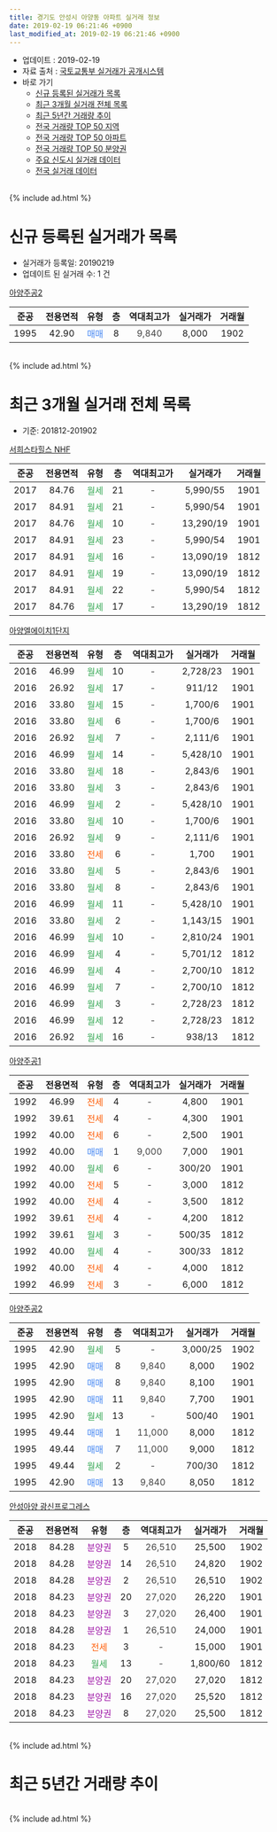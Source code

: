```yaml
---
title: 경기도 안성시 아양동 아파트 실거래 정보
date: 2019-02-19 06:21:46 +0900
last_modified_at: 2019-02-19 06:21:46 +0900
---
```


* 업데이트 : 2019-02-19
* 자료 출처 : [국토교통부 실거래가 공개시스템](http://rt.molit.go.kr)
* 바로 가기
    * [신규 등록된 실거래가 목록](#신규-등록된-실거래가-목록)
    * [최근 3개월 실거래 전체 목록](#최근-3개월-실거래-전체-목록)
    * [최근 5년간 거래량 추이](#최근-5년간-거래량-추이)
    * [전국 거래량 TOP 50 지역](https://inasie.github.io/apt-trade-info/최근-3개월-전국에서-가장-거래가-많이-발생한-지역)
    * [전국 거래량 TOP 50 아파트](https://inasie.github.io/apt-trade-info/최근-3개월-전국에서-가장-거래가-많이-발생한-아파트)
    * [전국 거래량 TOP 50 분양권](https://inasie.github.io/apt-trade-info/최근-3개월-전국에서-가장-거래가-많이-발생한-분양권)
    * [주요 신도시 실거래 데이터](https://inasie.github.io/apt-trade-info/주요-신도시)
    * [전국 실거래 데이터](https://inasie.github.io/apt-trade-info/전국)
<br>
{% include ad.html %}
<br>

# 신규 등록된 실거래가 목록
* 실거래가 등록일: 20190219
* 업데이트 된 실거래 수: 1 건


[아양주공2](https://search.naver.com/search.naver?query=%EA%B2%BD%EA%B8%B0%EB%8F%84+%EC%95%88%EC%84%B1%EC%8B%9C+%EC%95%84%EC%96%91%EB%8F%99+%EC%95%84%EC%96%91%EC%A3%BC%EA%B3%B52)

|준공|전용면적|유형|층|역대최고가|실거래가|거래월|
|:---:|:---:|:---:|:---:|:---:|:---:|:---:|
|1995|42.90|<span style="color:#4285f3">매매</span>|8|<span style="color:#444444">9,840</span>|8,000|1902|


<br>
{% include ad.html %}
<br>

# 최근 3개월 실거래 전체 목록
* 기준: 201812-201902


[서희스타힐스 NHF](https://search.naver.com/search.naver?query=%EA%B2%BD%EA%B8%B0%EB%8F%84+%EC%95%88%EC%84%B1%EC%8B%9C+%EC%95%84%EC%96%91%EB%8F%99+%EC%84%9C%ED%9D%AC%EC%8A%A4%ED%83%80%ED%9E%90%EC%8A%A4+NHF)

|준공|전용면적|유형|층|역대최고가|실거래가|거래월|
|:---:|:---:|:---:|:---:|:---:|:---:|:---:|
|2017|84.76|<span style="color:#34a853">월세</span>|21|<span style="color:#444444">-</span>|5,990/55|1901|
|2017|84.91|<span style="color:#34a853">월세</span>|21|<span style="color:#444444">-</span>|5,990/54|1901|
|2017|84.76|<span style="color:#34a853">월세</span>|10|<span style="color:#444444">-</span>|13,290/19|1901|
|2017|84.91|<span style="color:#34a853">월세</span>|23|<span style="color:#444444">-</span>|5,990/54|1901|
|2017|84.91|<span style="color:#34a853">월세</span>|16|<span style="color:#444444">-</span>|13,090/19|1812|
|2017|84.91|<span style="color:#34a853">월세</span>|19|<span style="color:#444444">-</span>|13,090/19|1812|
|2017|84.91|<span style="color:#34a853">월세</span>|22|<span style="color:#444444">-</span>|5,990/54|1812|
|2017|84.76|<span style="color:#34a853">월세</span>|17|<span style="color:#444444">-</span>|13,290/19|1812|

[아양엘에이치1단지](https://search.naver.com/search.naver?query=%EA%B2%BD%EA%B8%B0%EB%8F%84+%EC%95%88%EC%84%B1%EC%8B%9C+%EC%95%84%EC%96%91%EB%8F%99+%EC%95%84%EC%96%91%EC%97%98%EC%97%90%EC%9D%B4%EC%B9%981%EB%8B%A8%EC%A7%80)

|준공|전용면적|유형|층|역대최고가|실거래가|거래월|
|:---:|:---:|:---:|:---:|:---:|:---:|:---:|
|2016|46.99|<span style="color:#34a853">월세</span>|10|<span style="color:#444444">-</span>|2,728/23|1901|
|2016|26.92|<span style="color:#34a853">월세</span>|17|<span style="color:#444444">-</span>|911/12|1901|
|2016|33.80|<span style="color:#34a853">월세</span>|15|<span style="color:#444444">-</span>|1,700/6|1901|
|2016|33.80|<span style="color:#34a853">월세</span>|6|<span style="color:#444444">-</span>|1,700/6|1901|
|2016|26.92|<span style="color:#34a853">월세</span>|7|<span style="color:#444444">-</span>|2,111/6|1901|
|2016|46.99|<span style="color:#34a853">월세</span>|14|<span style="color:#444444">-</span>|5,428/10|1901|
|2016|33.80|<span style="color:#34a853">월세</span>|18|<span style="color:#444444">-</span>|2,843/6|1901|
|2016|33.80|<span style="color:#34a853">월세</span>|3|<span style="color:#444444">-</span>|2,843/6|1901|
|2016|46.99|<span style="color:#34a853">월세</span>|2|<span style="color:#444444">-</span>|5,428/10|1901|
|2016|33.80|<span style="color:#34a853">월세</span>|10|<span style="color:#444444">-</span>|1,700/6|1901|
|2016|26.92|<span style="color:#34a853">월세</span>|9|<span style="color:#444444">-</span>|2,111/6|1901|
|2016|33.80|<span style="color:#ff5a00">전세</span>|6|<span style="color:#444444">-</span>|1,700|1901|
|2016|33.80|<span style="color:#34a853">월세</span>|5|<span style="color:#444444">-</span>|2,843/6|1901|
|2016|33.80|<span style="color:#34a853">월세</span>|8|<span style="color:#444444">-</span>|2,843/6|1901|
|2016|46.99|<span style="color:#34a853">월세</span>|11|<span style="color:#444444">-</span>|5,428/10|1901|
|2016|33.80|<span style="color:#34a853">월세</span>|2|<span style="color:#444444">-</span>|1,143/15|1901|
|2016|46.99|<span style="color:#34a853">월세</span>|10|<span style="color:#444444">-</span>|2,810/24|1901|
|2016|46.99|<span style="color:#34a853">월세</span>|4|<span style="color:#444444">-</span>|5,701/12|1812|
|2016|46.99|<span style="color:#34a853">월세</span>|4|<span style="color:#444444">-</span>|2,700/10|1812|
|2016|46.99|<span style="color:#34a853">월세</span>|7|<span style="color:#444444">-</span>|2,700/10|1812|
|2016|46.99|<span style="color:#34a853">월세</span>|3|<span style="color:#444444">-</span>|2,728/23|1812|
|2016|46.99|<span style="color:#34a853">월세</span>|12|<span style="color:#444444">-</span>|2,728/23|1812|
|2016|26.92|<span style="color:#34a853">월세</span>|16|<span style="color:#444444">-</span>|938/13|1812|

[아양주공1](https://search.naver.com/search.naver?query=%EA%B2%BD%EA%B8%B0%EB%8F%84+%EC%95%88%EC%84%B1%EC%8B%9C+%EC%95%84%EC%96%91%EB%8F%99+%EC%95%84%EC%96%91%EC%A3%BC%EA%B3%B51)

|준공|전용면적|유형|층|역대최고가|실거래가|거래월|
|:---:|:---:|:---:|:---:|:---:|:---:|:---:|
|1992|46.99|<span style="color:#ff5a00">전세</span>|4|<span style="color:#444444">-</span>|4,800|1901|
|1992|39.61|<span style="color:#ff5a00">전세</span>|4|<span style="color:#444444">-</span>|4,300|1901|
|1992|40.00|<span style="color:#ff5a00">전세</span>|6|<span style="color:#444444">-</span>|2,500|1901|
|1992|40.00|<span style="color:#4285f3">매매</span>|1|<span style="color:#444444">9,000</span>|7,000|1901|
|1992|40.00|<span style="color:#34a853">월세</span>|6|<span style="color:#444444">-</span>|300/20|1901|
|1992|40.00|<span style="color:#ff5a00">전세</span>|5|<span style="color:#444444">-</span>|3,000|1812|
|1992|40.00|<span style="color:#ff5a00">전세</span>|4|<span style="color:#444444">-</span>|3,500|1812|
|1992|39.61|<span style="color:#ff5a00">전세</span>|4|<span style="color:#444444">-</span>|4,200|1812|
|1992|39.61|<span style="color:#34a853">월세</span>|3|<span style="color:#444444">-</span>|500/35|1812|
|1992|40.00|<span style="color:#34a853">월세</span>|4|<span style="color:#444444">-</span>|300/33|1812|
|1992|40.00|<span style="color:#ff5a00">전세</span>|4|<span style="color:#444444">-</span>|4,000|1812|
|1992|46.99|<span style="color:#ff5a00">전세</span>|3|<span style="color:#444444">-</span>|6,000|1812|


<script async src="//pagead2.googlesyndication.com/pagead/js/adsbygoogle.js"></script>
<!-- 기본 -->
<ins class="adsbygoogle"
     style="display:block"
     data-ad-client="ca-pub-2446590836940007"
     data-ad-slot="1659523306"
     data-ad-format="auto"
     data-full-width-responsive="true"></ins>
<script>
(adsbygoogle = window.adsbygoogle || []).push({});
</script>


[아양주공2](https://search.naver.com/search.naver?query=%EA%B2%BD%EA%B8%B0%EB%8F%84+%EC%95%88%EC%84%B1%EC%8B%9C+%EC%95%84%EC%96%91%EB%8F%99+%EC%95%84%EC%96%91%EC%A3%BC%EA%B3%B52)

|준공|전용면적|유형|층|역대최고가|실거래가|거래월|
|:---:|:---:|:---:|:---:|:---:|:---:|:---:|
|1995|42.90|<span style="color:#34a853">월세</span>|5|<span style="color:#444444">-</span>|3,000/25|1902|
|1995|42.90|<span style="color:#4285f3">매매</span>|8|<span style="color:#444444">9,840</span>|8,000|1902|
|1995|42.90|<span style="color:#4285f3">매매</span>|8|<span style="color:#444444">9,840</span>|8,100|1901|
|1995|42.90|<span style="color:#4285f3">매매</span>|11|<span style="color:#444444">9,840</span>|7,700|1901|
|1995|42.90|<span style="color:#34a853">월세</span>|13|<span style="color:#444444">-</span>|500/40|1901|
|1995|49.44|<span style="color:#4285f3">매매</span>|1|<span style="color:#444444">11,000</span>|8,000|1812|
|1995|49.44|<span style="color:#4285f3">매매</span>|7|<span style="color:#444444">11,000</span>|9,000|1812|
|1995|49.44|<span style="color:#34a853">월세</span>|2|<span style="color:#444444">-</span>|700/30|1812|
|1995|42.90|<span style="color:#4285f3">매매</span>|13|<span style="color:#444444">9,840</span>|8,050|1812|

[안성아양 광신프로그레스](https://search.naver.com/search.naver?query=%EA%B2%BD%EA%B8%B0%EB%8F%84+%EC%95%88%EC%84%B1%EC%8B%9C+%EC%95%84%EC%96%91%EB%8F%99+%EC%95%88%EC%84%B1%EC%95%84%EC%96%91+%EA%B4%91%EC%8B%A0%ED%94%84%EB%A1%9C%EA%B7%B8%EB%A0%88%EC%8A%A4)

|준공|전용면적|유형|층|역대최고가|실거래가|거래월|
|:---:|:---:|:---:|:---:|:---:|:---:|:---:|
|2018|84.28|<span style="color:#9C11A5">분양권</span>|5|<span style="color:#444444">26,510</span>|25,500|1902|
|2018|84.28|<span style="color:#9C11A5">분양권</span>|14|<span style="color:#444444">26,510</span>|24,820|1902|
|2018|84.28|<span style="color:#9C11A5">분양권</span>|2|<span style="color:#444444">26,510</span>|26,510|1902|
|2018|84.23|<span style="color:#9C11A5">분양권</span>|20|<span style="color:#444444">27,020</span>|26,220|1901|
|2018|84.23|<span style="color:#9C11A5">분양권</span>|3|<span style="color:#444444">27,020</span>|26,400|1901|
|2018|84.28|<span style="color:#9C11A5">분양권</span>|1|<span style="color:#444444">26,510</span>|24,000|1901|
|2018|84.23|<span style="color:#ff5a00">전세</span>|3|<span style="color:#444444">-</span>|15,000|1901|
|2018|84.23|<span style="color:#34a853">월세</span>|13|<span style="color:#444444">-</span>|1,800/60|1812|
|2018|84.23|<span style="color:#9C11A5">분양권</span>|20|<span style="color:#444444">27,020</span>|27,020|1812|
|2018|84.23|<span style="color:#9C11A5">분양권</span>|16|<span style="color:#444444">27,020</span>|25,520|1812|
|2018|84.23|<span style="color:#9C11A5">분양권</span>|8|<span style="color:#444444">27,020</span>|25,500|1812|


<br>
{% include ad.html %}
<br>

# 최근 5년간 거래량 추이


<div style="width:100%;">
    <canvas id="deal_progress" height="200"></canvas>
</div>

<script>
new Chart(document.getElementById("deal_progress"), {
    type: 'line',
    data: {
        labels: ['201402','201403','201404','201405','201406','201407','201408','201409','201410','201411','201412','201501','201502','201503','201504','201505','201506','201507','201508','201509','201510','201511','201512','201601','201602','201603','201604','201605','201606','201607','201608','201609','201610','201611','201612','201701','201702','201703','201704','201705','201706','201707','201708','201709','201710','201711','201712','201801','201802','201803','201804','201805','201806','201807','201808','201809','201810','201811','201812','201901','201902'],
        datasets: [{
            label: '매매',
            pointRadius: 1,
            data: [4, 8, 9, 9, 6, 12, 7, 7, 9, 8, 9, 7, 10, 14, 9, 9, 7, 7, 11, 10, 11, 9, 8, 11, 11, 17, 14, 11, 7, 8, 8, 9, 10, 9, 6, 9, 5, 6, 7, 13, 10, 5, 10, 7, 6, 10, 3, 9, 13, 7, 7, 7, 5, 5, 11, 17, 20, 6, 6, 6, 4],
            borderColor: "rgba(255, 201, 14, 1)",
            backgroundColor: "rgba(255, 201, 14, 0.5)",
            fill: false,
            lineTension: 0
        },{
            label: '전월세',
            pointRadius: 1,
            data: [11, 12, 8, 5, 2, 4, 4, 10, 9, 6, 9, 7, 10, 4, 4, 6, 8, 6, 5, 8, 7, 2, 6, 6, 6, 10, 14, 14, 8, 4, 4, 7, 5, 7, 24, 14, 13, 5, 5, 9, 9, 10, 5, 9, 5, 5, 16, 43, 29, 19, 15, 5, 6, 7, 10, 13, 13, 7, 19, 27, 1],
            borderColor: "rgba(0, 141, 185, 1)",
            backgroundColor: "rgba(0, 141, 185, 0.5)",
            fill: false,
            lineTension: 0
        }
        ]
    },
    options: {
        responsive: true,
        title: {
            display: false
        },
        tooltips: {
            mode: 'index',
            intersect: false
        },
        hover: {
            mode: 'nearest',
            intersect: true
        },
        scales: {
            xAxes: [{
                display: true,
                scaleLabel: {
                    display: true,
                    labelString: '년/월'
                }
            }],
            yAxes: [{
                display: true,
                ticks: {
                    suggestedMin: 0,
                },
                scaleLabel: {
                    display: true,
                    labelString: '실거래 수'
                }
            }]
        }
    }
});

</script>


<br>
{% include ad.html %}
<br>

